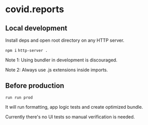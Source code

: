 # covid.reports

## Local development

Install deps and open root directory on any HTTP server.

```npm i```
```http-server .``` 

Note 1: Using bundler in development is discouraged.

Note 2: Always use .js extensions inside imports.

## Before production

```run run prod```

It will run formatting, app logic tests and create optimized bundle.

Currently there's no UI tests so manual verification is needed.
